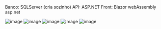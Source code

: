 Banco: SQLServer (cria sozinho)
API: ASP.NET
Front: Blazor webAssembly asp.net

![image](https://github.com/user-attachments/assets/c0629bb6-4162-4dd1-b783-1118fa6774b8)
![image](https://github.com/user-attachments/assets/4295b494-8744-46d8-a13d-cc2a2683506f)
![image](https://github.com/user-attachments/assets/04ce2a39-7bec-44be-94ea-5bf4673d5af8)
![image](https://github.com/user-attachments/assets/882c7e82-8b8e-407d-91d2-c8c704359975)
![image](https://github.com/user-attachments/assets/595642bb-6844-499c-8555-5283556602ca)

